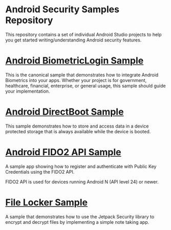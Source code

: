 Android Security Samples Repository
===================================

This repository contains a set of individual Android Studio projects to help you get
started writing/understanding Android security features.

# [Android BiometricLogin Sample](https://github.com/android/security-samples/tree/master/BiometricLoginKotlin)

This is the canonical sample that demonstrates how to integrate Android Biometrics into your apps.
Whether your project is for government, healthcare, financial, enterprise, or general usage, this
sample should guide your implementation.

# [Android DirectBoot Sample](https://github.com/android/security-samples/tree/master/DirectBoot)

This sample demonstrates how to store and access data in a device protected
storage that is always available while the device is booted.

# [Android FIDO2 API Sample](https://github.com/android/security-samples/tree/master/Fido)

A sample app showing how to register and authenticate with Public Key
Credentials using the FIDO2 API. 

FIDO2 API is used for devices running Android N (API level 24) or newer.

# [File Locker Sample](https://github.com/android/security-samples/tree/master/FileLocker)

A sample that demonstrates how to use the Jetpack Security library to encrypt and decrypt files by
implementing a simple note taking app.